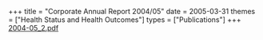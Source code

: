 +++
title = "Corporate Annual Report 2004/05"
date = 2005-03-31
themes = ["Health Status and Health Outcomes"]
types = ["Publications"]
+++
[2004-05\_2.pdf](/files/2004-05_2.pdf)
